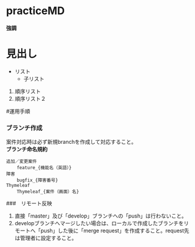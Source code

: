 practiceMD
==========
**強調**  
# 見出し  
* リスト
    * 子リスト
1. 順序リスト
2. 順序リスト２

#運用手順  
### ブランチ作成
案件対応時は必ず新規branchを作成して対応すること。  
__ブランチ命名規約__

    追加／変更案件
        feature_{機能名（英語）}
    障害
        bugfix_{障害番号}
    Thymeleaf
        Thymeleaf_{案件（画面）名}


###　リモート反映
1. 直接「master」及び「develop」ブランチへの「push」は行わないこと。  
2. developブランチへマージしたい場合は、ローカルで作成したブランチをリモートへ「push」した後に「merge request」を作成すること。request先は管理者に設定すること。